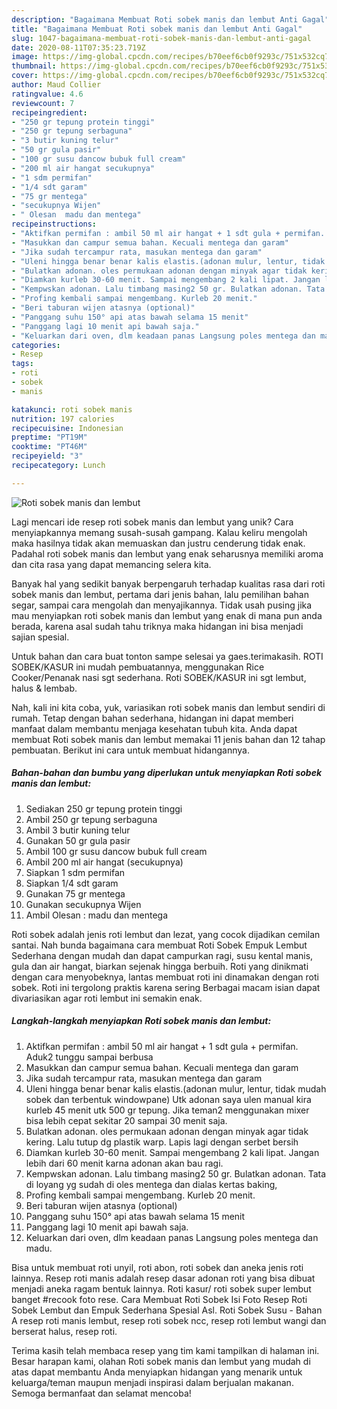 ```yaml
---
description: "Bagaimana Membuat Roti sobek manis dan lembut Anti Gagal"
title: "Bagaimana Membuat Roti sobek manis dan lembut Anti Gagal"
slug: 1047-bagaimana-membuat-roti-sobek-manis-dan-lembut-anti-gagal
date: 2020-08-11T07:35:23.719Z
image: https://img-global.cpcdn.com/recipes/b70eef6cb0f9293c/751x532cq70/roti-sobek-manis-dan-lembut-foto-resep-utama.jpg
thumbnail: https://img-global.cpcdn.com/recipes/b70eef6cb0f9293c/751x532cq70/roti-sobek-manis-dan-lembut-foto-resep-utama.jpg
cover: https://img-global.cpcdn.com/recipes/b70eef6cb0f9293c/751x532cq70/roti-sobek-manis-dan-lembut-foto-resep-utama.jpg
author: Maud Collier
ratingvalue: 4.6
reviewcount: 7
recipeingredient:
- "250 gr tepung protein tinggi"
- "250 gr tepung serbaguna"
- "3 butir kuning telur"
- "50 gr gula pasir"
- "100 gr susu dancow bubuk full cream"
- "200 ml air hangat secukupnya"
- "1 sdm permifan"
- "1/4 sdt garam"
- "75 gr mentega"
- "secukupnya Wijen"
- " Olesan  madu dan mentega"
recipeinstructions:
- "Aktifkan permifan : ambil 50 ml air hangat + 1 sdt gula + permifan. Aduk2 tunggu sampai berbusa"
- "Masukkan dan campur semua bahan. Kecuali mentega dan garam"
- "Jika sudah tercampur rata, masukan mentega dan garam"
- "Uleni hingga benar benar kalis elastis.(adonan mulur, lentur, tidak mudah sobek dan terbentuk windowpane) Utk adonan saya ulen manual kira kurleb 45 menit utk 500 gr tepung. Jika teman2 menggunakan mixer bisa lebih cepat sekitar 20 sampai 30 menit saja."
- "Bulatkan adonan. oles permukaan adonan dengan minyak agar tidak kering. Lalu tutup dg plastik warp. Lapis lagi dengan serbet bersih"
- "Diamkan kurleb 30-60 menit. Sampai mengembang 2 kali lipat. Jangan lebih dari 60 menit karna adonan akan bau ragi."
- "Kempwskan adonan. Lalu timbang masing2 50 gr. Bulatkan adonan. Tata di loyang yg sudah di oles mentega dan dialas kertas baking,"
- "Profing kembali sampai mengembang. Kurleb 20 menit."
- "Beri taburan wijen atasnya (optional)"
- "Panggang suhu 150° api atas bawah selama 15 menit"
- "Panggang lagi 10 menit api bawah saja."
- "Keluarkan dari oven, dlm keadaan panas Langsung poles mentega dan madu."
categories:
- Resep
tags:
- roti
- sobek
- manis

katakunci: roti sobek manis 
nutrition: 197 calories
recipecuisine: Indonesian
preptime: "PT19M"
cooktime: "PT46M"
recipeyield: "3"
recipecategory: Lunch

---
```



![Roti sobek manis dan lembut](https://img-global.cpcdn.com/recipes/b70eef6cb0f9293c/751x532cq70/roti-sobek-manis-dan-lembut-foto-resep-utama.jpg)

Lagi mencari ide resep roti sobek manis dan lembut yang unik? Cara menyiapkannya memang susah-susah gampang. Kalau keliru mengolah maka hasilnya tidak akan memuaskan dan justru cenderung tidak enak. Padahal roti sobek manis dan lembut yang enak seharusnya memiliki aroma dan cita rasa yang dapat memancing selera kita.

Banyak hal yang sedikit banyak berpengaruh terhadap kualitas rasa dari roti sobek manis dan lembut, pertama dari jenis bahan, lalu pemilihan bahan segar, sampai cara mengolah dan menyajikannya. Tidak usah pusing jika mau menyiapkan roti sobek manis dan lembut yang enak di mana pun anda berada, karena asal sudah tahu triknya maka hidangan ini bisa menjadi sajian spesial.

Untuk bahan dan cara buat tonton sampe selesai ya gaes.terimakasih. ROTI SOBEK/KASUR ini mudah pembuatannya, menggunakan Rice Cooker/Penanak nasi sgt sederhana. Roti SOBEK/KASUR ini sgt lembut, halus &amp; lembab.


Nah, kali ini kita coba, yuk, variasikan roti sobek manis dan lembut sendiri di rumah. Tetap dengan bahan sederhana, hidangan ini dapat memberi manfaat dalam membantu menjaga kesehatan tubuh kita. Anda dapat membuat Roti sobek manis dan lembut memakai 11 jenis bahan dan 12 tahap pembuatan. Berikut ini cara untuk membuat hidangannya.

<!--inarticleads1-->

##### Bahan-bahan dan bumbu yang diperlukan untuk menyiapkan Roti sobek manis dan lembut:

1. Sediakan 250 gr tepung protein tinggi
1. Ambil 250 gr tepung serbaguna
1. Ambil 3 butir kuning telur
1. Gunakan 50 gr gula pasir
1. Ambil 100 gr susu dancow bubuk full cream
1. Ambil 200 ml air hangat (secukupnya)
1. Siapkan 1 sdm permifan
1. Siapkan 1/4 sdt garam
1. Gunakan 75 gr mentega
1. Gunakan secukupnya Wijen
1. Ambil  Olesan : madu dan mentega


Roti sobek adalah jenis roti lembut dan lezat, yang cocok dijadikan cemilan santai. Nah bunda bagaimana cara membuat Roti Sobek Empuk Lembut Sederhana dengan mudah dan dapat campurkan ragi, susu kental manis, gula dan air hangat, biarkan sejenak hingga berbuih. Roti yang dinikmati dengan cara menyobeknya, lantas membuat roti ini dinamakan dengan roti sobek. Roti ini tergolong praktis karena sering Berbagai macam isian dapat divariasikan agar roti lembut ini semakin enak. 

<!--inarticleads2-->

##### Langkah-langkah menyiapkan Roti sobek manis dan lembut:

1. Aktifkan permifan : ambil 50 ml air hangat + 1 sdt gula + permifan. Aduk2 tunggu sampai berbusa
1. Masukkan dan campur semua bahan. Kecuali mentega dan garam
1. Jika sudah tercampur rata, masukan mentega dan garam
1. Uleni hingga benar benar kalis elastis.(adonan mulur, lentur, tidak mudah sobek dan terbentuk windowpane) Utk adonan saya ulen manual kira kurleb 45 menit utk 500 gr tepung. Jika teman2 menggunakan mixer bisa lebih cepat sekitar 20 sampai 30 menit saja.
1. Bulatkan adonan. oles permukaan adonan dengan minyak agar tidak kering. Lalu tutup dg plastik warp. Lapis lagi dengan serbet bersih
1. Diamkan kurleb 30-60 menit. Sampai mengembang 2 kali lipat. Jangan lebih dari 60 menit karna adonan akan bau ragi.
1. Kempwskan adonan. Lalu timbang masing2 50 gr. Bulatkan adonan. Tata di loyang yg sudah di oles mentega dan dialas kertas baking,
1. Profing kembali sampai mengembang. Kurleb 20 menit.
1. Beri taburan wijen atasnya (optional)
1. Panggang suhu 150° api atas bawah selama 15 menit
1. Panggang lagi 10 menit api bawah saja.
1. Keluarkan dari oven, dlm keadaan panas Langsung poles mentega dan madu.


Bisa untuk membuat roti unyil, roti abon, roti sobek dan aneka jenis roti lainnya. Resep roti manis adalah resep dasar adonan roti yang bisa dibuat menjadi aneka ragam bentuk lainnya. Roti kasur/ roti sobek super lembut banget #recook foto rese. Cara Membuat Roti Sobek Isi Foto Resep Roti Sobek Lembut dan Empuk Sederhana Spesial Asl. Roti Sobek Susu - Bahan A resep roti manis lembut, resep roti sobek ncc, resep roti lembut wangi dan berserat halus, resep roti. 

Terima kasih telah membaca resep yang tim kami tampilkan di halaman ini. Besar harapan kami, olahan Roti sobek manis dan lembut yang mudah di atas dapat membantu Anda menyiapkan hidangan yang menarik untuk keluarga/teman maupun menjadi inspirasi dalam berjualan makanan. Semoga bermanfaat dan selamat mencoba!
